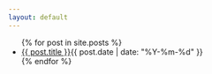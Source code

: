 ```yaml
---
layout: default
---
```


<section class="posts">
<ul>
{% for post in site.posts %}
<li><a href="{{ site.baseurl }}{{ post.url }}">{{ post.title }}</a><time datetime="{{ post.date | date_to_xmlschema }}">{{ post.date | date: "%Y-%m-%d" }}</time></li>
{% endfor %}
</ul>
</section>

